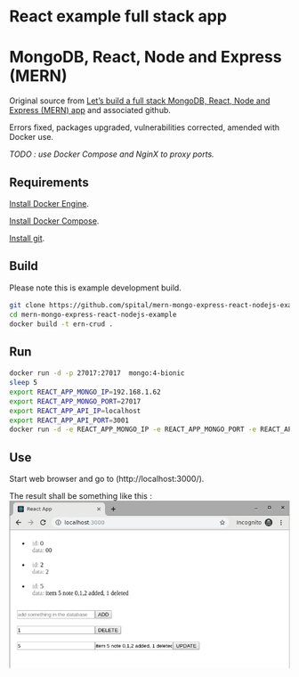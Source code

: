 # React example full stack app
# MongoDB, React, Node and Express (MERN)

Original source from [Let’s build a full stack MongoDB, React, Node and Express (MERN) app](https://medium.com/javascript-in-plain-english/full-stack-mongodb-react-node-js-express-js-in-one-simple-app-6cc8ed6de274) and associated github.

Errors fixed, packages upgraded, vulnerabilities corrected, amended with Docker use.

*TODO : use Docker Compose and NginX to proxy ports.*

## Requirements
[Install Docker Engine](https://docs.docker.com/install/).

[Install Docker Compose](https://github.com/docker/compose/releases/latest).

[Install git](https://git-scm.com/book/en/v2/Getting-Started-Installing-Git).


## Build
Please note this is example development build.

```bash
git clone https://github.com/spital/mern-mongo-express-react-nodejs-example
cd mern-mongo-express-react-nodejs-example
docker build -t ern-crud .
```

## Run

```bash
docker run -d -p 27017:27017  mongo:4-bionic
sleep 5
export REACT_APP_MONGO_IP=192.168.1.62
export REACT_APP_MONGO_PORT=27017
export REACT_APP_API_IP=localhost
export REACT_APP_API_PORT=3001
docker run -d -e REACT_APP_MONGO_IP -e REACT_APP_MONGO_PORT -e REACT_APP_API_IP -e REACT_APP_API_PORT -p3000:3000 -p3001:3001 ern-crud
```

## Use
Start web browser and go to (http://localhost:3000/).

The result shall be something like this :
![React example app screenshot](./learn_2019-09-08_20-44.png "React example app screenshot")

